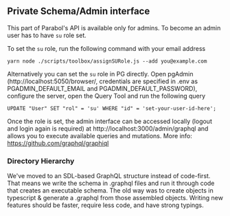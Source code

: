 ## Private Schema/Admin interface

This part of Parabol's API is available only for admins. To become an admin user has to have `su` role set.

To set the `su` role, run the following command with your email address
```
yarn node ./scripts/toolbox/assignSURole.js --add you@example.com
```

Alternatively you can set the `su` role in PG directly. Open pgAdmin (http://localhost:5050/browser/, credentials are specified in .env as PGADMIN_DEFAULT_EMAIL and PGADMIN_DEFAULT_PASSWORD), configure the server, open the Query Tool and run the following query
```
UPDATE "User" SET "rol" = 'su' WHERE "id" = 'set-your-user-id-here';
```

Once the role is set, the admin interface can be accessed locally (logout and login again is required) at http://localhost:3000/admin/graphql and allows you to execute available queries and mutations.
More info: https://github.com/graphql/graphiql

### Directory Hierarchy

We've moved to an SDL-based GraphQL structure instead of code-first.
That means we write the schema in .graphql files and run it through code that creates an executable schema.
The old way was to create objects in typescript & generate a .graphql from those assembled objects.
Writing new features should be faster, require less code, and have strong typings.
